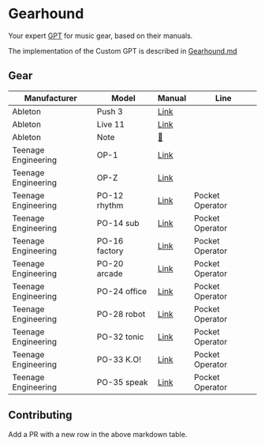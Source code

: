 # Gearhound
Your expert [GPT](https://openai.com/blog/introducing-gpts) for music gear, based on their manuals.

The implementation of the Custom GPT is described in [Gearhound.md](/Gearhound.md)

## Gear

| Manufacturer | Model | Manual | Line |
|---|---|---|---|
| Ableton | Push 3 | [Link](https://www.ableton.com/en/push/manual/) | |
| Ableton | Live 11 | [Link](https://www.ableton.com/en/manual/welcome-to-live/) | |
| Ableton | Note | [🔗](https://www.ableton.com/en/note/) | |
| Teenage Engineering | OP-1 | [Link](https://teenage.engineering/products/op-1/original) | |
| Teenage Engineering | OP-Z | [Link](https://teenage.engineering/products/op-z/) | |
| Teenage Engineering | PO-12 rhythm | [Link](https://teenage.engineering/guides/po-12/en) | Pocket Operator |
| Teenage Engineering | PO-14 sub | [Link](https://teenage.engineering/guides/po-14/en) | Pocket Operator |
| Teenage Engineering | PO-16 factory | [Link](https://teenage.engineering/guides/po-16/en) | Pocket Operator |
| Teenage Engineering | PO-20 arcade | [Link](https://teenage.engineering/guides/po-20/en) | Pocket Operator |
| Teenage Engineering | PO-24 office | [Link](https://teenage.engineering/guides/po-24/en) | Pocket Operator |
| Teenage Engineering | PO-28 robot | [Link](https://teenage.engineering/guides/po-28/en) | Pocket Operator |
| Teenage Engineering | PO-32 tonic | [Link](https://teenage.engineering/guides/po-32/en) | Pocket Operator |
| Teenage Engineering | PO-33 K.O! | [Link](https://teenage.engineering/guides/po-33/en) | Pocket Operator |
| Teenage Engineering | PO-35 speak | [Link](https://teenage.engineering/guides/po-35/en) | Pocket Operator |

## Contributing
Add a PR with a new row in the above markdown table.

